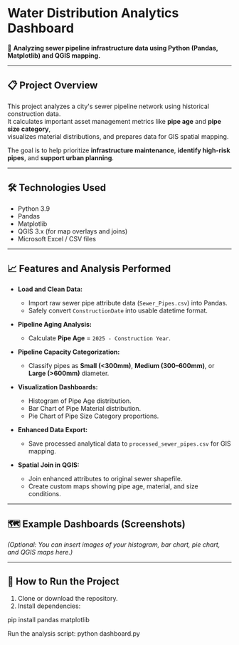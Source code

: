 # Water Distribution Analytics Dashboard

🚰 **Analyzing sewer pipeline infrastructure data using Python (Pandas, Matplotlib) and QGIS mapping.**

---

## 📋 Project Overview

This project analyzes a city's sewer pipeline network using historical construction data.  
It calculates important asset management metrics like **pipe age** and **pipe size category**,  
visualizes material distributions, and prepares data for GIS spatial mapping.

The goal is to help prioritize **infrastructure maintenance**, **identify high-risk pipes**, and **support urban planning**.

---

## 🛠️ Technologies Used

- Python 3.9
- Pandas
- Matplotlib
- QGIS 3.x (for map overlays and joins)
- Microsoft Excel / CSV files

---

## 📈 Features and Analysis Performed

- **Load and Clean Data:**
  - Import raw sewer pipe attribute data (`Sewer_Pipes.csv`) into Pandas.
  - Safely convert `ConstructionDate` into usable datetime format.

- **Pipeline Aging Analysis:**
  - Calculate **Pipe Age** = `2025 - Construction Year`.

- **Pipeline Capacity Categorization:**
  - Classify pipes as **Small (<300mm)**, **Medium (300–600mm)**, or **Large (>600mm)** diameter.

- **Visualization Dashboards:**
  - Histogram of Pipe Age distribution.
  - Bar Chart of Pipe Material distribution.
  - Pie Chart of Pipe Size Category proportions.

- **Enhanced Data Export:**
  - Save processed analytical data to `processed_sewer_pipes.csv` for GIS mapping.

- **Spatial Join in QGIS:**
  - Join enhanced attributes to original sewer shapefile.
  - Create custom maps showing pipe age, material, and size conditions.

---

## 🗺️ Example Dashboards (Screenshots)

_(Optional: You can insert images of your histogram, bar chart, pie chart, and QGIS maps here.)_

---

## 🚀 How to Run the Project

1. Clone or download the repository.
2. Install dependencies:

pip install pandas matplotlib

Run the analysis script:
python dashboard.py
